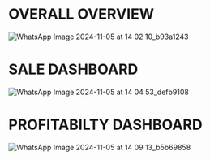 # OVERALL OVERVIEW 
![WhatsApp Image 2024-11-05 at 14 02 10_b93a1243](https://github.com/user-attachments/assets/7bff6b13-bbfc-4c8d-a3a4-4b38a19f504c)
# SALE DASHBOARD
![WhatsApp Image 2024-11-05 at 14 04 53_defb9108](https://github.com/user-attachments/assets/0ad3aaad-e2a0-4579-be5c-3c0282f63b2b)
# PROFITABILTY DASHBOARD 
![WhatsApp Image 2024-11-05 at 14 09 13_b5b69858](https://github.com/user-attachments/assets/aa4f6f37-af3c-4a18-9a24-0433e872854d)
